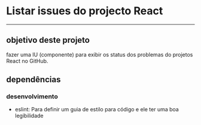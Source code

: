 # Listar issues do projecto React 

<hr>

## objetivo deste projeto

fazer uma IU (componente) para exibir os status dos problemas do projetos React no GitHub.

## dependências

### desenvolvimento

 * eslint: Para definir um guia de estilo para código e ele ter uma boa legibilidade
